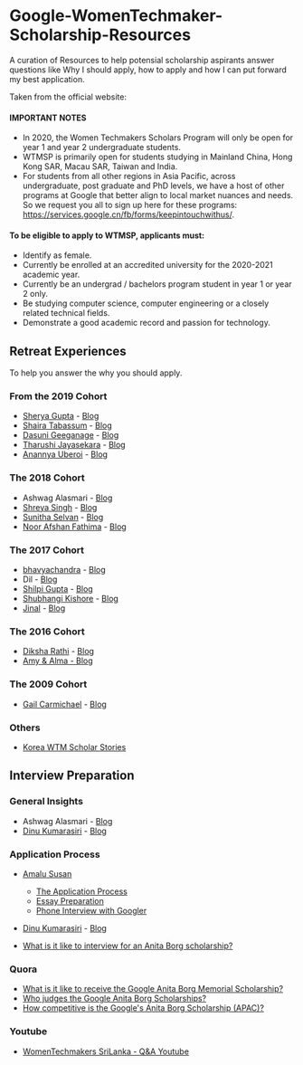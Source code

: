 
# Google-WomenTechmaker-Scholarship-Resources

A curation of Resources to help potensial scholarship aspirants answer questions like Why I should apply, how to apply and how I can put forward my best application.

Taken from the official website:

#### IMPORTANT NOTES

-   In 2020, the Women Techmakers Scholars Program will only be open for year 1 and year 2 undergraduate students.    
-   WTMSP is primarily open for students studying in Mainland China, Hong Kong SAR, Macau SAR, Taiwan and India.    
-   For students from all other regions in Asia Pacific, across undergraduate, post graduate and PhD levels, we have a host of other programs at Google that better align to local market nuances and needs. So we request you all to sign up here for these programs: https://services.google.cn/fb/forms/keepintouchwithus/.

#### To be eligible to apply to WTMSP, applicants must:

-   Identify as female.    
-   Currently be enrolled at an accredited university for the 2020-2021 academic year.    
-   Currently be an undergrad / bachelors program student in year 1 or year 2 only.    
-   Be studying computer science, computer engineering or a closely related technical fields.    
-   Demonstrate a good academic record and passion for technology.
## Retreat Experiences

To help you answer the why you should apply.

### From the 2019 Cohort

 - [Sherya Gupta](https://github.com/ShreyaGupta08) - [Blog](https://medium.com/climb-dtu/google-women-techmakers-experience-2019-a9b1d0e19877) 
 -  [Shaira Tabassum](https://github.com/shairatabassum) - [Blog](https://sites.google.com/view/shairatabassum/google-wtm-scholars-program-2019?fbclid=IwAR0R0t0ReJaHzcL2V-KlxiRUROGxoY4gIGYwTIhyJVRQsglzO9rBysZZbAM)
- [Dasuni Geeganage](https://github.com/dasuni-30) - [Blog](https://medium.com/@dasunin30/my-experience-at-the-women-techmakers-scholarship-19-3cb26aeae455)
-  [Tharushi Jayasekara](https://github.com/TharushiJay) - [Blog](https://blog.usejournal.com/women-techmakers-scholars-program-application-process-61b899f655d5) 
- [Anannya Uberoi](https://medium.com/@anannyauberoi) - [Blog](https://medium.com/@anannyauberoi/my-google-anita-borg-scholarship-story-ac8049cb24a8)


### The 2018 Cohort

-  Ashwag Alasmari - [Blog](https://medium.com/@AshwagAlasmari/as-part-of-googles-ongoing-commitment-to-advancing-computing-and-technology-google-provides-7af1efc8ebd4)
- [Shreya Singh](https://medium.com/@singh.shreya8) - [Blog](https://medium.com/@singh.shreya8/my-experience-at-the-google-women-techmakers-scholars-retreat-2018-apac-at-google-office-f453a08b5b03)
- [Sunitha Selvan](https://medium.com/@sunitha98selvan) - [Blog](https://medium.com/@sunitha98selvan/women-techmakers-scholarship-18-b53a9c5d588e)
- [Noor Afshan Fathima](https://medium.com/@noorAF) - [Blog](https://medium.com/@noorAF/chronicle-of-my-google-wtm-scholarship-282f8421e1fc)

### The 2017 Cohort

- [bhavyachandra](https://bhavya0x83b.wordpress.com/author/bhavyachandra/) - [Blog](https://bhavya0x83b.wordpress.com/2017/04/11/googles-anita-borg-scholarship/)
- Dil - [Blog](http://dilsdomain.blogspot.com/2017/04/the-wtm-scholarship-previously-google.html)
- [Shilpi Gupta](https://medium.com/@shilpi75) - [Blog](https://medium.com/streak-of-light/google-women-techmakers-scholarship-program-a56bf10da288)
- [Shubhangi Kishore](https://medium.com/@shubhangi.kishore96) - [Blog](https://medium.com/@shubhangi.kishore96/google-women-techmakers-scholarship-experience-8ff3c33e7070)
- [Jinal](https://medium.com/@jinal41) - [Blog](https://medium.com/jinal-parikh/my-google-apac-women-techmakers-scholarship-experience-52ab156474f5)

### The 2016 Cohort

 - [Diksha Rathi](https://github.com/Diksha-Rathi) - [Blog](http://diksha-rathi.github.io/2017/google-anitaborgscholarship-exerience/) 
 - [Amy & Alma - Blog](https://students.googleblog.com/2016/11/spotlight-on-women-techmakers-scholars.html "Spotlight on Women Techmakers Scholars: Amy & Alma (Spoiler alert: application advice!)")

### The 2009 Cohort

- [Gail Carmichael](https://www.blogger.com/profile/14173555781667297996) - [Blog](http://compscigail.blogspot.com/2009/06/google-scholars-retreat-san-francisco.html)

### Others

- [Korea WTM Scholar Stories](https://wtmscholar-kr.github.io/?fbclid=IwAR3YLA5f_O7tKbvIbykqCdYJ5gAMPvLV2npoFkpNNbYbmJsqqAPAvKNZX_c)

## Interview Preparation

### General Insights

- Ashwag Alasmari - [Blog](https://ashwagalasmari.com/2018/08/24/409/)
- [Dinu Kumarasiri](https://github.com/sandarumk) - [Blog](https://medium.com/@sandarumk/google-women-techmakers-scholarship-program-a-k-a-google-anita-borg-memorial-scholarship-268205821266)

### Application Process

- [Amalu Susan](https://github.com/AmaluSusan) 
	-  [The Application Process](https://medium.com/@amalususan/application-process-for-google-women-techmakers-scholarship-f2b3e26ee207)
	- [Essay Preparation](https://medium.com/@amalususan/application-for-google-women-techmakers-scholarship-essay-preparation-3269150d08a0)
	- [Phone Interview with Googler](https://medium.com/@amalususan/phone-interview-with-googler-women-techmakers-scholarship-25177cbf4017)
	 

- [Dinu Kumarasiri](https://github.com/sandarumk) - [Blog](https://medium.com/@sandarumk/google-women-techmakers-scholarship-interview-and-beyond-356fe8ab51d4)

 - [What is it like to interview for an Anita Borg scholarship?](https://www.quora.com/What-is-it-like-to-interview-for-an-Anita-Borg-scholarship)

### Quora

- [What is it like to receive the Google Anita Borg Memorial Scholarship?](https://www.quora.com/What-is-it-like-to-receive-the-Google-Anita-Borg-Memorial-Scholarship)
- [Who judges the Google Anita Borg Scholarships? ](https://www.quora.com/Who-judges-the-Google-Anita-Borg-Scholarships)
- [How competitive is the Google's Anita Borg Scholarship (APAC)?](https://www.quora.com/How-competitive-is-the-Googles-Anita-Borg-Scholarship-APAC)
### Youtube

-  [WomenTechmakers SriLanka - Q&A Youtube](https://www.youtube.com/watch?v=PCbHNxSq9NU&feature=youtu.be)

